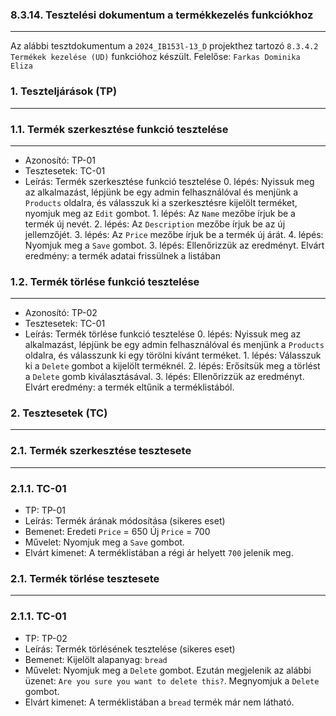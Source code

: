 ### 8.3.14. Tesztelési dokumentum a termékkezelés funkciókhoz

---

Az alábbi tesztdokumentum a `2024_IB153l-13_D` projekthez tartozó `8.3.4.2 Termékek kezelése (UD)` funkcióhoz készült. Felelőse: `Farkas Dominika Eliza`


### 1. Teszteljárások (TP)

---

### 1.1. Termék szerkesztése funkció tesztelése

---

* Azonosító: TP-01
* Tesztesetek: TC-01
* Leírás: Termék szerkesztése funkció tesztelése
       0. lépés: Nyissuk meg az alkalmazást, lépjünk be egy admin felhasználóval és menjünk a `Products` oldalra, és válasszuk ki a szerkesztésre kijelölt terméket, nyomjuk meg az `Edit` gombot.
       1. lépés: Az `Name` mezőbe írjuk be a termék új nevét.
       2. lépés: Az `Description` mezőbe írjuk be az új jellemzőjét.
       3. lépés: Az `Price` mezőbe írjuk be a termék új árát.
       4. lépés: Nyomjuk meg a `Save` gombot.
       3. lépés: Ellenőrizzük az eredményt. Elvárt eredmény: a termék adatai frissülnek a listában


### 1.2. Termék törlése funkció tesztelése

---

* Azonosító: TP-02
* Tesztesetek: TC-01
* Leírás: Termék törlése funkció tesztelése
       0. lépés: Nyissuk meg az alkalmazást, lépjünk be egy admin felhasználóval és menjünk a `Products` oldalra, és válasszunk ki egy törölni kívánt terméket.
       1. lépés: Válasszuk ki a `Delete` gombot a kijelölt terméknél.
       2. lépés: Erősítsük meg a törlést a `Delete` gomb kiválasztásával.
       3. lépés: Ellenőrizzük az eredményt. Elvárt eredmény: a termék eltűnik a terméklistából.



### 2. Tesztesetek (TC)

---

### 2.1. Termék szerkesztése tesztesete

---

### 2.1.1. TC-01

* TP: TP-01
* Leírás: Termék árának módosítása (sikeres eset)
* Bemenet: Eredeti  `Price` = 650           Új  `Price` = 700
* Művelet: Nyomjuk meg a `Save` gombot.
* Elvárt kimenet: A terméklistában a régi ár helyett `700` jelenik meg.




### 2.1. Termék törlése tesztesete

---

### 2.1.1. TC-01

* TP: TP-02
* Leírás: Termék törlésének tesztelése (sikeres eset)
* Bemenet: Kijelölt alapanyag: `bread`
* Művelet: Nyomjuk meg a `Delete` gombot. Ezután megjelenik az alábbi üzenet: `Are you sure you want to delete this?`. Megnyomjuk a `Delete` gombot.
* Elvárt kimenet: A terméklistában a `bread` termék már nem látható.

